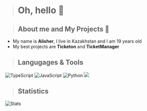> # Oh, hello 👋

> ## About me and My Projects 🌿
- My name is **Alisher**, I live in Kazakhstan and I am 19 years old
- My best projects are **Ticketon** and **TicketManager**

> ## Langugages & Tools
![TypeScript](https://camo.githubusercontent.com/52a5856c7886200123463af53e95d03db5ace0b1e69f45da4792f7f02c029c28/68747470733a2f2f736869656c64732e696f2f62616467652f2d547970655363726970742d3039303930393f7374796c653d666f722d7468652d6261646765266c6f676f3d74797065736372697074)
![JavaScript](https://camo.githubusercontent.com/1f1560c9ef0d32176860fa3502de4b17248de3fc61720e2e8b0f7bcb306313bb/68747470733a2f2f736869656c64732e696f2f62616467652f2d4a6176615363726970742d3039303930393f7374796c653d666f722d7468652d6261646765266c6f676f3d6a617661736372697074)
![Python](https://camo.githubusercontent.com/761ebb589e7bed1dfc3f41b8579a0a585e16fe4390a19acf073b7195d7620cd5/68747470733a2f2f736869656c64732e696f2f62616467652f2d507974686f6e2d3039303930393f7374796c653d666f722d7468652d6261646765266c6f676f3d707974686f6e)
<img src="https://img.shields.io/badge/Html-090909?style=for-the-badge&logo=html5&logoColor=FF6347" />

> ## Statistics
![Stats](https://camo.githubusercontent.com/7ec5993825b1205a4099c03802d4606988f42b9c8b8cd4276f4c2645b58d3323/68747470733a2f2f6769746875622d726561646d652d73746174732e76657263656c2e6170702f6170692f746f702d6c616e67732f3f757365726e616d653d6f6e6568656b61266c61796f75743d636f6d70616374267468656d653d6d65726b6f)
